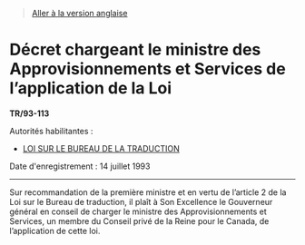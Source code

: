 > [Aller à la version anglaise](/en/Regulations/Statutory%20Instruments/93/113.md)

# Décret chargeant le ministre des Approvisionnements et Services de l’application de la Loi

**TR/93-113**

Autorités habilitantes : 
- [LOI SUR LE BUREAU DE LA TRADUCTION](/fr/Lois/Lois%20révisées%20du%20Canada/T/T-16.md)

Date d'enregistrement : 14 juillet 1993

----------

Sur recommandation de la première ministre et en vertu de l’article 2 de la Loi sur le Bureau de traduction, il plaît à Son Excellence le Gouverneur général en conseil de charger le ministre des Approvisionnements et Services, un membre du Conseil privé de la Reine pour le Canada, de l’application de cette loi.


